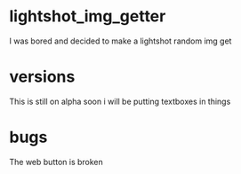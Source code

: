 # lightshot_img_getter
I was bored and decided to make a lightshot random img get

# versions
This is still on alpha soon i will be putting textboxes in things
# bugs

The web button is broken
